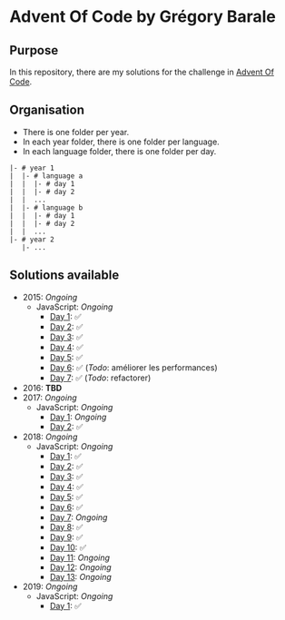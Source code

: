 # Advent Of Code by Grégory Barale

## Purpose

In this repository, there are my solutions for the challenge in [Advent Of Code](https://adventofcode.com/).

## Organisation

- There is one folder per year.
- In each year folder, there is one folder per language.
- In each language folder, there is one folder per day.

```
|- # year 1
|  |- # language a
|  |  |- # day 1
|  |  |- # day 2
|  |  ...
|  |- # language b
|  |  |- # day 1
|  |  |- # day 2
|  |  ...
|- # year 2
   |- ...
```

## Solutions available

- 2015: _Ongoing_
  - JavaScript: _Ongoing_
    - [Day 1](https://github.com/gregorybarale/advent_of_code/tree/master/2015/javascript/day-1): ✅
    - [Day 2](https://github.com/gregorybarale/advent_of_code/tree/master/2015/javascript/day-2): ✅
    - [Day 3](https://github.com/gregorybarale/advent_of_code/tree/master/2015/javascript/day-3): ✅
    - [Day 4](https://github.com/gregorybarale/advent_of_code/tree/master/2015/javascript/day-4): ✅
    - [Day 5](https://github.com/gregorybarale/advent_of_code/tree/master/2015/javascript/day-5): ✅
    - [Day 6](https://github.com/gregorybarale/advent_of_code/tree/master/2015/javascript/day-6): ✅ (_Todo_: améliorer les performances)
    - [Day 7](https://github.com/gregorybarale/advent_of_code/tree/master/2015/javascript/day-7): ✅ (_Todo_: refactorer)
- 2016: **TBD**
- 2017: _Ongoing_
  - JavaScript: _Ongoing_
    - [Day 1](https://github.com/gregorybarale/advent_of_code/tree/master/2017/javascript/day-1): _Ongoing_
    - [Day 2](https://github.com/gregorybarale/advent_of_code/tree/master/2017/javascript/day-2): ✅
- 2018: _Ongoing_
  - JavaScript: _Ongoing_
    - [Day 1](https://github.com/gregorybarale/advent_of_code/tree/master/2018/javascript/day-1): ✅
    - [Day 2](https://github.com/gregorybarale/advent_of_code/tree/master/2018/javascript/day-2): ✅
    - [Day 3](https://github.com/gregorybarale/advent_of_code/tree/master/2018/javascript/day-3): ✅
    - [Day 4](https://github.com/gregorybarale/advent_of_code/tree/master/2018/javascript/day-4): ✅
    - [Day 5](https://github.com/gregorybarale/advent_of_code/tree/master/2018/javascript/day-5): ✅
    - [Day 6](https://github.com/gregorybarale/advent_of_code/tree/master/2018/javascript/day-6): ✅
    - [Day 7](https://github.com/gregorybarale/advent_of_code/tree/master/2018/javascript/day-7): _Ongoing_
    - [Day 8](https://github.com/gregorybarale/advent_of_code/tree/master/2018/javascript/day-8): ✅
    - [Day 9](https://github.com/gregorybarale/advent_of_code/tree/master/2018/javascript/day-9): ✅
    - [Day 10](https://github.com/gregorybarale/advent_of_code/tree/master/2018/javascript/day-10): ✅
    - [Day 11](https://github.com/gregorybarale/advent_of_code/tree/master/2018/javascript/day-11): _Ongoing_
    - [Day 12](https://github.com/gregorybarale/advent_of_code/tree/master/2018/javascript/day-12): _Ongoing_
    - [Day 13](https://github.com/gregorybarale/advent_of_code/tree/master/2018/javascript/day-13): _Ongoing_
- 2019: _Ongoing_
  - JavaScript: _Ongoing_
    - [Day 1](https://github.com/gregorybarale/advent_of_code/tree/master/2019/javascript/day-1): ✅
